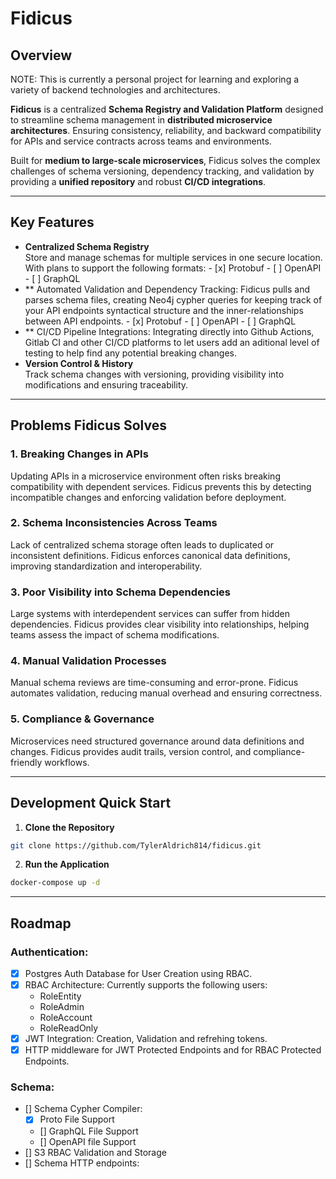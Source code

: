 # Fidicus

## Overview
NOTE: This is currently a personal project for learning and exploring a variety of backend technologies and architectures.

**Fidicus** is a centralized **Schema Registry and Validation Platform** designed to streamline schema management in **distributed microservice architectures**.
Ensuring consistency, reliability, and backward compatibility for APIs and service contracts across teams and environments.

Built for **medium to large-scale microservices**, Fidicus solves the complex challenges of schema versioning, dependency tracking, and validation by providing a **unified repository** and robust **CI/CD integrations**.

---

## Key Features
- **Centralized Schema Registry**  
    Store and manage schemas for multiple services in one secure location.
    With plans to support the following formats:
      - [x] Protobuf
      - [ ] OpenAPI
      - [ ] GraphQL
- ** Automated Validation and Dependency Tracking:
    Fidicus pulls and parses schema files, creating Neo4j cypher queries 
    for keeping track of your API endpoints syntactical structure and the
    inner-relationships between API endpoints.
      - [x] Protobuf
      - [ ] OpenAPI
      - [ ] GraphQL
- ** CI/CD Pipeline Integrations:
     Integrating directly into Github Actions, Gitlab CI and other CI/CD platforms to let users add an aditional 
     level of testing to help find any potential breaking changes. 
- **Version Control & History**  
  Track schema changes with versioning, providing visibility into modifications and ensuring traceability.

---

## Problems Fidicus Solves

### 1. **Breaking Changes in APIs**
Updating APIs in a microservice environment often risks breaking compatibility with dependent services. Fidicus prevents this by detecting incompatible changes and enforcing validation before deployment.

### 2. **Schema Inconsistencies Across Teams**
Lack of centralized schema storage often leads to duplicated or inconsistent definitions. Fidicus enforces canonical data definitions, improving standardization and interoperability.

### 3. **Poor Visibility into Schema Dependencies**
Large systems with interdependent services can suffer from hidden dependencies. Fidicus provides clear visibility into relationships, helping teams assess the impact of schema modifications.

### 4. **Manual Validation Processes**
Manual schema reviews are time-consuming and error-prone. Fidicus automates validation, reducing manual overhead and ensuring correctness.

### 5. **Compliance & Governance**
Microservices need structured governance around data definitions and changes. Fidicus provides audit trails, version control, and compliance-friendly workflows.

---

## Development Quick Start

1. **Clone the Repository**
```bash
git clone https://github.com/TylerAldrich814/fidicus.git
```

2. **Run the Application**
```bash
docker-compose up -d
```
---

## Roadmap
### Authentication:
- [x] Postgres Auth Database for User Creation using RBAC.
- [x] RBAC Architecture: Currently supports the following users:
   - RoleEntity
   - RoleAdmin
   - RoleAccount
   - RoleReadOnly
- [x] JWT Integration: Creation, Validation and refrehing tokens.
- [X] HTTP middleware for JWT Protected Endpoints and for RBAC Protected Endpoints.

### Schema:
- [] Schema Cypher Compiler:
   - [X] Proto File Support
   - [] GraphQL File Support
   - [] OpenAPI file Support
- [] S3 RBAC Validation and Storage
- [] Schema HTTP endpoints: 


